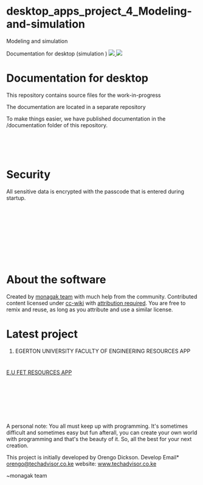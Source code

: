 # desktop_apps_project_4_Modeling-and-simulation
Modeling and simulation


Documentation for desktop (simulation )
[![](#) ](#)
[![](#) ](#)










# Documentation for desktop
This repository contains source files for the work-in-progress 

The documentation are located in a separate repository  


To make things easier, we have published documentation in the /documentation folder of this repository.

</br ></br ></br >

# Security

All sensitive data is encrypted with the passcode that is entered during startup. 


</br ></br ></br ></br ></br ></br ></br ></br >













# About the software
Created by [monagak team](http://MONAGAK.co.ke) with much help from the community. Contributed content licensed under [cc-wiki](https://creativecommons.org/licenses/by-sa/3.0/) with [attribution required](http://blog.stackoverflow.com/2009/06/attribution-required/). You are free to remix and reuse, as long as you attribute and use a similar license.

# Latest project
1. EGERTON UNIVERSITY FACULTY OF ENGINEERING RESOURCES APP 
# 
[E.U FET RESOURCES APP](https://github.com/dicksonorengo/E.U-FET-Resources/)
</br ></br ></br ></br ></br ></br >
# 
A personal note: You all must keep up with programming. It's sometimes difficult and sometimes easy but fun afterall, you can create your own world with programming and that's the beauty of it. So, all the best for your next creation.

This project is initially developed by Orengo Dickson.
Develop Email*  orengo@techadvisor.co.ke
website: www.techadvisor.co.ke


~monagak team
